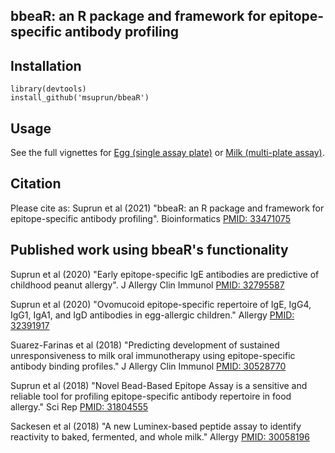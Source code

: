 ## bbeaR: an R package and framework for epitope-specific antibody profiling

## Installation

```{r}
library(devtools)
install_github('msuprun/bbeaR')
```

## Usage

See the full vignettes for [Egg (single assay plate)](https://msuprun.github.io/bbeaR/bbeaR_EggExample.html) or  [Milk (multi-plate assay)](https://msuprun.github.io/bbeaR/bbeaR_MilkExample.html).

## Citation

Please cite as:
Suprun et al (2021) "bbeaR: an R package and framework for epitope-specific antibody profiling". Bioinformatics [PMID: 33471075](https://pubmed.ncbi.nlm.nih.gov/33471075/)

## Published work using bbeaR's functionality

Suprun et al (2020) "Early epitope-specific IgE antibodies are predictive of childhood peanut allergy". J Allergy Clin Immunol [PMID: 32795587](https://pubmed.ncbi.nlm.nih.gov/32795587/)

Suprun et al (2020) "Ovomucoid epitope-specific repertoire of IgE, IgG4, IgG1, IgA1, and IgD antibodies in egg-allergic children." Allergy [PMID: 32391917](https://pubmed.ncbi.nlm.nih.gov/32391917/)

Suarez-Farinas et al (2018) "Predicting development of sustained unresponsiveness to milk oral immunotherapy using epitope-specific antibody binding profiles." J Allergy Clin Immunol [PMID: 30528770](https://pubmed.ncbi.nlm.nih.gov/30528770/)

Suprun et al (2018) "Novel Bead-Based Epitope Assay is a sensitive and reliable tool for profiling epitope-specific antibody repertoire in food allergy." Sci Rep [PMID: 31804555](https://pubmed.ncbi.nlm.nih.gov/31804555/)

Sackesen et al (2018) "A new Luminex-based peptide assay to identify reactivity to baked, fermented, and whole milk." Allergy [PMID: 30058196](https://pubmed.ncbi.nlm.nih.gov/30058196/)

